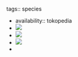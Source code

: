 tags:: species

- availability:: tokopedia
- ![](https://peach-geographical-bat-397.mypinata.cloud/ipfs/QmU1ZVzGCRQ9NCKbfv2qcWYjRkf8BAH1ogiEaGp5yvDMyh)
- ![](https://peach-geographical-bat-397.mypinata.cloud/ipfs/QmYCp2SnrtgdDeCTwwX6mWzw8qEx955wvcrEFpWeift2eC)
- ![](https://peach-geographical-bat-397.mypinata.cloud/ipfs/Qma9mZEns5SZWa3S8mSHk6A2VMJW4t4tT59krk1a7dGixD)
-